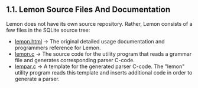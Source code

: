 ## 1\.1\. Lemon Source Files And Documentation


Lemon does not have its own source repository. Rather, Lemon consists
of a few files in the SQLite source tree:



* [lemon.html](https://sqlite.org/src/doc/trunk/doc/lemon.html) →
 The original detailed usage documentation and programmers reference
 for Lemon.
* [lemon.c](https://sqlite.org/src/file/tool/lemon.c) → The source code
 for the utility program that reads a grammar file and generates 
 corresponding parser C\-code.
* [lempar.c](https://sqlite.org/src/file/tool/lempar.c) → A template
 for the generated parser C\-code. The "lemon" utility program reads this
 template and inserts additional code in order to generate a parser.


